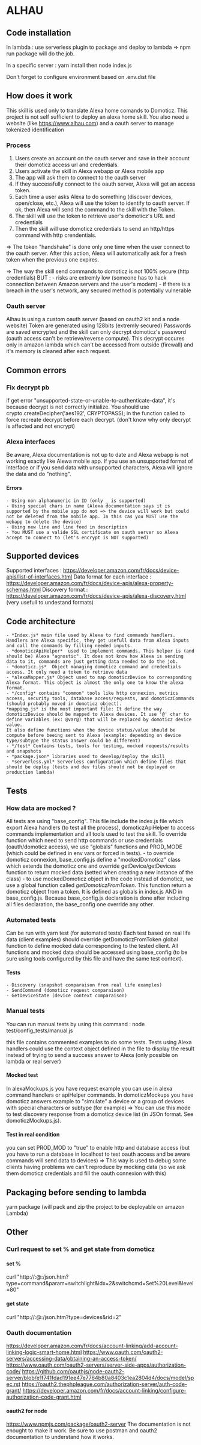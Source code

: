 # ALHAU

## Code installation
In lambda : use serverless plugin to package and deploy to lambda 
=> npm run package will do the job. 

In a specific server : yarn install then node index.js

Don't forget to configure environment based on .env.dist file 

## How does it work
This skill is used only to translate Alexa home comands to Domoticz.
This project is not self sufficient to deploy an alexa home skill.
You also need a website (like https://www.alhau.com) and a oauth server to manage tokenized identification

### Process
1) Users create an account on the oauth server and save in their account their domoticz access url and credentials.
2) Users activate the skill in Alexa webapp or Alexa mobile app
3) The app will ask them to connect to the oauth server 
4) If they successfully connect to the oauth server, Alexa will get an access token.
5) Each time a user asks Alexa to do something (discover devices, open/close, etc.), Alexa will use the token to identify to oauth server. If ok, then Alexa will send the command to the skill with the Token.
6) The skill will use the token to retrieve user's domoticz's URL and credentials
7) Then the skill will use domoticz credentials to send an http/https command with http crendentials.

=> The token "handshake" is done only one time when the user connect to the oauth server.
After this action, Alexa will automatically ask for a fresh token when the previous one expires.

=> The way the skill send commands to domoticz is not 100% secure (http credentials)
BUT :
	- risks are extremly low (someone has to hack connection between Amazon servers and the user's modem)
	- if there is a breach in the user's network, any secured method is potentially vulnerable  

### Oauth server
Alhau is using a custom oauth server (based on oauth2 kit and a node website)
Token are generated using 128bits (extremly secured)
Passwords are saved encrypted and the skill can only decrypt domoticz's password (oauth access can't be retrieve/reverse compute). This decrypt occures only in amazon lambda which can't be accessed from outside (firewall) and it's memory is cleaned after each request.

## Common errors
### Fix decrypt pb
if get error "unsupported-state-or-unable-to-authenticate-data", it's because decrypt is not correctly initialize.
You should use crypto.createDecipher('aes192', CRYPTOPASS); in the function called to force recreate decrypt before each decrypt. 
(don't know why only decrypt is affected and not encrypt)

### Alexa interfaces
Be aware, Alexa documentation is not up to date and Alexa webapp is not working exactly like Alewa mobile app.
If you use an unsupported format of interface or if you send data with unsupported characters, Alexa will ignore the data and do "nothing".

#### Errors
    - Using non alphanumeric in ID (only _ is supported)
    - Using special chars in name (Alexa documentation says it is supported by the mobile app do not => the device will work but could not be deleted from the mobile app. In this cas you MUST use the webapp to delete the device)
    - Using new line and line feed in description
    - You MUST use a valide SSL certificate on oauth server so Alexa accept to connect to (let's encrypt is NOT supported)

## Supported devices
Supported interfaces : https://developer.amazon.com/fr/docs/device-apis/list-of-interfaces.html
Data format for each interface : https://developer.amazon.com/fr/docs/device-apis/alexa-property-schemas.html
Discovery format : https://developer.amazon.com/fr/docs/device-apis/alexa-discovery.html
(very usefull to undestand formats)

## Code architecture
	- *Index.js* main file used by Alexa to find commands handlers. Handlers are Alexa specific, they get usefull data from Alexa inputs and call the commands by filling needed inputs.
	- *domoticzApiHelper*  used to implement commands. This helper is (and should be) Alexa "agnostic". It does not know how Alexa is sending data to it, commands are just getting data needed to do the job.
	- *domoticz.js*  Object managing domoticz command and credentials access. It only need a token to retrieve data
	- *alexaMapper.js* Object used to map domoticzDevice to corresponding Alexa format. This object is almost the only one to know the alexa format.
	- */config* contains "common" tools like http connexion, metrics access, security tools, database access/requests, and domoticzCommands (should probably moved in domoticz object).
	*mapping.js* is the most important file: It define the way domoticzDevice should be mapped to Alexa devices. It use '@' char to define variables (ex: @var@) that will be replaced by domoticz device value.
	It also define functions when the device status/value should be compute before beeing sent to Alexa (example: depending on device type/subtype the status answer could be different)
	- */test* Contains tests, tools for testing, mocked requests/results and snapshots
	- *package.json* libraries used to develop/deploy the skill
	- *serverless.yml* Serverless configuration which define files that should be deploy (tests and dev files should not be deployed on production lambda) 


## Tests

### How data are mocked ?
All tests are using "base_config".
This file include the index.js file which export Alexa handlers (to test all the process), domoticzApiHelper to access commands implementation and all tools used to test the skill.
To override function which need to send http commands or use credentials (oauth/domoticz access), we use "globals" functions and PROD_MODE (which could be defined in env vars or forced in tests).
	- to override domoticz connexion, base_config.js define a "mockedDomoticz" class which extends the domoticz one and override getDevice/getDevices function to return mocked data (setted when creating a new instance of the class)
	- to use mockedDomoticz object in the code instead of domoticz, we use a global function called *getDomoticzFromToken*. This function return a domoticz object from a token. It is defined as globals in index.js AND in base_config.js. Because base_config.js declaration is done after including all files declaration, the base_config one override any other.


### Automated tests
Can be run with yarn test (for automated tests)
Each test based on real life data (client examples) should override getDomoticzFromToken global function to define mocked data corresponding to the tested client.
All functions and mocked data should be accessed using base_config (to be sure using tools configured by this file and have the same test context).

#### Tests
	- Discovery (snapshot comparaison from real life examples)
	- SendCommand (domoticz request comparaison)
	- GetDeviceState (device context comparaison)

### Manual tests
You can run manual tests by using this command :
node test/config_tests/manual.js

this file contains commented examples to do some tests.
Tests using Alexa handlers could use the context object defined in the file to display the result instead of trying to send a success answer to Alexa (only possible on lambda or real server)

#### Mocked test
In alexaMockups.js you have request example you can use in alexa command handlers or apiHelper commands.
In domoticzMockups you have domoticz answers example to "simulate" a device or a group of devices with special characters or subtype (for example)
=> You can use this mode to test discovery response from a domoticz device list (in JSOn format. See domoticzMockups.js).

#### Test in real condition
you can set PROD_MOD to "true" to enable http and database access (but you have to run a database in localhost to test oauth access and be aware commands will send data to devices)
=> This way is used to debug some clients having problems we can't reproduce by mocking data (so we ask them domoticz credentials and fill the oauth connexion with this)


## Packaging before sending to lambda
yarn package (will pack and zip the project to be deployable on amazon Lambda)

## Other

### Curl request to set % and get state from domoticz

#### set %
curl "http://<login>:<PWD>@<host>:<port>/json.htm?type=command&param=switchlight&idx=2&switchcmd=Set%20Level&level=80"

#### get state
curl "http://<login>:<PWD>@<host>:<port>/json.htm?type=devices&rid=2"

### Oauth documentation
https://developer.amazon.com/fr/docs/account-linking/add-account-linking-logic-smart-home.html
https://www.oauth.com/oauth2-servers/accessing-data/obtaining-an-access-token/
https://www.oauth.com/oauth2-servers/server-side-apps/authorization-code/
https://github.com/oauthjs/node-oauth2-server/blob/e1f741fdad191ee47e7764b80a8403c1ea2804d4/docs/model/spec.rst
https://oauth2.thephpleague.com/authorization-server/auth-code-grant/
https://developer.amazon.com/fr/docs/account-linking/configure-authorization-code-grant.html

#### oauth2 for node
https://www.npmjs.com/package/oauth2-server
The documentation is not enought to make it work. Be sure to use postman and oauth2 documentation to understand how it works.